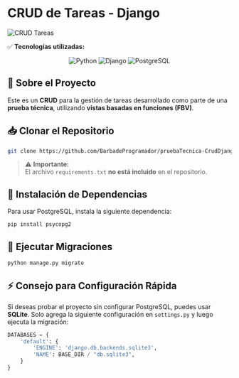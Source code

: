 # CRUD de Tareas - Django  

![CRUD Tareas](https://github.com/user-attachments/assets/2d188d87-e63c-46d7-8100-f4032ff1857a)  

✅ **Tecnologías utilizadas:**  
<p align="center">
  <img src="https://img.shields.io/badge/-Python-3776AB?logo=python&logoColor=white&style=flat" alt="Python"/>
  <img src="https://img.shields.io/badge/-Django-092E20?logo=django&logoColor=white&style=flat" alt="Django"/>
  <img src="https://img.shields.io/badge/-PostgreSQL-4169E1?logo=postgresql&logoColor=white&style=flat" alt="PostgreSQL"/>
</p>


## 📌 Sobre el Proyecto  
Este es un **CRUD** para la gestión de tareas desarrollado como parte de una **prueba técnica**, utilizando **vistas basadas en funciones (FBV)**.  

## 📥 Clonar el Repositorio  
```sh
git clone https://github.com/BarbadeProgramador/pruebaTecnica-CrudDjango
```

> ⚠ **Importante:**  
> El archivo `requirements.txt` **no está incluido** en el repositorio.  

## 🔧 Instalación de Dependencias  
Para usar PostgreSQL, instala la siguiente dependencia:  
```sh
pip install psycopg2
```

## 📌 Ejecutar Migraciones  
```sh
python manage.py migrate
```

## ⚡ Consejo para Configuración Rápida  
Si deseas probar el proyecto sin configurar PostgreSQL, puedes usar **SQLite**. Solo agrega la siguiente configuración en `settings.py` y luego ejecuta la migración:  

```python
DATABASES = {
    'default': {
        'ENGINE': 'django.db.backends.sqlite3',
        'NAME': BASE_DIR / "db.sqlite3",
    }
}
```
